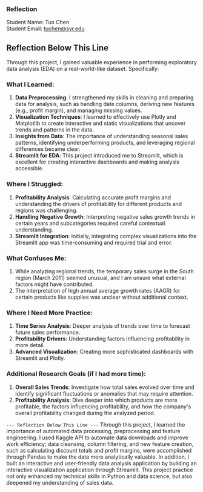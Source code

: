 ### Reflection

Student Name:  Tuo Chen  
Student Email:  tuchen@syr.edu

## Reflection Below This Line

Through this project, I gained valuable experience in performing exploratory data analysis (EDA) on a real-world-like dataset. Specifically:

### What I Learned:
1. **Data Preprocessing**: I strengthened my skills in cleaning and preparing data for analysis, such as handling date columns, deriving new features (e.g., profit margin), and managing missing values.
2. **Visualization Techniques**: I learned to effectively use Plotly and Matplotlib to create interactive and static visualizations that uncover trends and patterns in the data.
3. **Insights from Data**: The importance of understanding seasonal sales patterns, identifying underperforming products, and leveraging regional differences became clear.
4. **Streamlit for EDA**: This project introduced me to Streamlit, which is excellent for creating interactive dashboards and making analysis accessible.

### Where I Struggled:
1. **Profitability Analysis**: Calculating accurate profit margins and understanding the drivers of profitability for different products and regions was challenging.
2. **Handling Negative Growth**: Interpreting negative sales growth trends in certain years and subcategories required careful contextual understanding.
3. **Streamlit Integration**: Initially, integrating complex visualizations into the Streamlit app was time-consuming and required trial and error.

### What Confuses Me:
1. While analyzing regional trends, the temporary sales surge in the South region (March 2011) seemed unusual, and I am unsure what external factors might have contributed.
2. The interpretation of high annual average growth rates (AAGR) for certain products like supplies was unclear without additional context.

### Where I Need More Practice:
1. **Time Series Analysis**: Deeper analysis of trends over time to forecast future sales performance.
2. **Profitability Drivers**: Understanding factors influencing profitability in more detail.
3. **Advanced Visualization**: Creating more sophisticated dashboards with Streamlit and Plotly.

### Additional Research Goals (if I had more time):
1. **Overall Sales Trends**: Investigate how total sales evolved over time and identify significant fluctuations or anomalies that may require attention.
2. **Profitability Analysis**: Dive deeper into which products are more profitable, the factors influencing profitability, and how the company's overall profitability changed during the analyzed period.

`--- Reflection Below This Line ---`
Through this project, I learned the importance of automated data processing, preprocessing and feature engineering. I used Kaggle API to automate data downloads and improve work efficiency; data cleansing, column filtering, and new feature creation, such as calculating discount totals and profit margins, were accomplished through Pandas to make the data more analytically valuable. In addition, I built an interactive and user-friendly data analysis application by building an interactive visualization application through Streamlit. This project practice not only enhanced my technical skills in Python and data science, but also deepened my understanding of sales data.